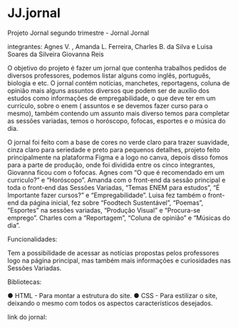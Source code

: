 # JJ.jornal

 Projeto Jornal segundo trimestre - Jornal Jornal

integrantes: Agnes V. , Amanda L. Ferreira, Charles B. da Silva e Luisa Soares da Silveira Giovanna Reis

O objetivo do projeto é fazer um jornal que contenha trabalhos pedidos de diversos professores, podemos listar alguns como inglês, português, biologia e etc. O jornal contém notícias, manchetes, reportagens, coluna de opinião mais alguns assuntos diversos que podem ser de auxílio dos estudos como informações de empregabilidade, o que deve ter em um currículo, sobre o enem ( assuntos e se devemos fazer curso para o mesmo), também contendo um assunto mais diverso temos para completar as sessões variadas, temos o horóscopo, fofocas, esportes e o música do dia. 

O jornal foi feito com a base de cores no verde claro para trazer suavidade, cinza claro para seriedade e preto para pequenos detalhes, projeto feito principalmente na plataforma Figma e a logo no canva, depois disso fomos para a parte de produção, onde foi dividida entre os cinco integrantes, Giovanna ficou com o fofocas.
Agnes com “O que é recomendado em um curriculo?” e “Horóscopo”.
Amanda com o front-end da sessão principal e toda o front-end das Sessões Variadas, “Temas ENEM para estudos”, “É Importante fazer cursos?” e “Empregabilidade”.
 Luisa fez também o front-end da página inicial, fez sobre “Foodtech Sustentável”, “Poemas”, ”Esportes” na sessões variadas, “Produção Visual” e “Procura-se emprego”.
 Charles com a “Reportagem”, “Coluna de opinião” e “Músicas do dia”.


Funcionalidades: 

Tem a possibilidade de acessar as notícias propostas pelos professores logo na página principal, mas também mais informações e curiosidades nas Sessões Variadas.




 Bibliotecas: 

● HTML - Para montar a estrutura do site.
● CSS - Para estilizar o site, deixando o mesmo com todos os aspectos característicos desejados.


link do jornal: 
